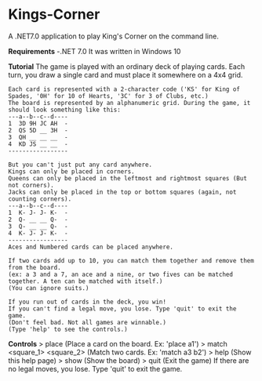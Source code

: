 # Kings-Corner
A .NET7.0 application to play King's Corner on the command line.

**Requirements**
-.NET 7.0
It was written in Windows 10

**Tutorial**
    The game is played with an ordinary deck of playing cards. 
    Each turn, you draw a single card and must place it somewhere on a 4x4 grid.
    
    Each card is represented with a 2-character code ('KS' for King of Spades, '0H' for 10 of Hearts, '3C' for 3 of Clubs, etc.)
    The board is represented by an alphanumeric grid. During the game, it should look something like this:
    ---a--b--c--d----
    1  3D 9H JC AH  -
    2  QS 5D __ 3H  -
    3  QH __ __ __  -
    4  KD JS __ __  -
    -----------------
    
    But you can't just put any card anywhere.
    Kings can only be placed in corners.
    Queens can only be placed in the leftmost and rightmost squares (But not corners).
    Jacks can only be placed in the top or bottom squares (again, not counting corners).
    ---a--b--c--d----
    1  K- J- J- K-  -
    2  Q- __ __ Q-  -
    3  Q- __ __ Q-  -
    4  K- J- J- K-  -
    -----------------
    Aces and Numbered cards can be placed anywhere.

    If two cards add up to 10, you can match them together and remove them from the board.
    (ex: a 3 and a 7, an ace and a nine, or two fives can be matched together. A ten can be matched with itself.)
    (You can ignore suits.)

    If you run out of cards in the deck, you win!
    If you can't find a legal move, you lose. Type 'quit' to exit the game.
    (Don't feel bad. Not all games are winnable.)
    (Type 'help' to see the controls.)

**Controls**
      > place <square> (Place a card on the board. Ex: 'place a1')
      > match <square_1> <square_2> (Match two cards. Ex: 'match a3 b2')
      > help (Show this help page)
      > show (Show the board)
      > quit (Exit the game)
    If there are no legal moves, you lose. Type 'quit' to exit the game.
